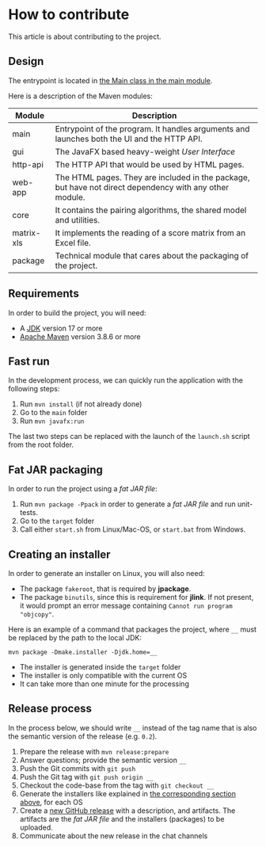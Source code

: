 # How to contribute

This article is about contributing to the project.

## Design

The entrypoint is located in [the Main class in the main module](main/src/main/java/org/mgwa/w40k/pairing/Main.java).

Here is a description of the Maven modules:

| Module     | Description                                                                                             |
|------------|---------------------------------------------------------------------------------------------------------|
| main       | Entrypoint of the program. It handles arguments and launches both the UI and the HTTP API.              |
| gui        | The JavaFX based heavy-weight _User Interface_                                                          |
| http-api   | The HTTP API that would be used by HTML pages.                                                          |
| web-app    | The HTML pages. They are included in the package, but have not direct dependency with any other module. |
| core       | It contains the pairing algorithms, the shared model and utilities.                                     |
| matrix-xls | It implements the reading of a score matrix from an Excel file.                                         |
| package    | Technical module that cares about the packaging of the project.                                         |

## Requirements

In order to build the project, you will need:
* A [JDK](https://jdk.java.net/) version 17 or more
* [Apache Maven](https://maven.apache.org/) version 3.8.6 or more

## Fast run

In the development process, we can quickly run the application with the following steps:

1. Run `mvn install` (if not already done)
2. Go to the `main` folder
3. Run `mvn javafx:run`

The last two steps can be replaced with the launch of the `launch.sh` script from the root folder.

## Fat JAR packaging 

In order to run the project using a _fat JAR file_:

1. Run `mvn package -Ppack` in order to generate a _fat JAR file_ and run unit-tests.
2. Go to the `target` folder
3. Call either `start.sh` from Linux/Mac-OS, or `start.bat` from Windows.

## <a name="installer"></a> Creating an installer

In order to generate an installer on Linux, you will also need:

* The package `fakeroot`, that is required by **jpackage**.
* The package `binutils`, since this is requirement for **jlink**. If not present, it would prompt an error message containing `Cannot run program "objcopy"`.

Here is an example of a command that packages the project, where `__` must be replaced by the path to the local JDK:

```
mvn package -Dmake.installer -Djdk.home=__
```

* The installer is generated inside the `target` folder
* The installer is only compatible with the current OS
* It can take more than one minute for the processing

## Release process

In the process below, we should write `__` instead of the tag name that is also the semantic version of the release (e.g. `0.2`).

1. Prepare the release with `mvn release:prepare`
2. Answer questions; provide the semantic version `__`
3. Push the Git commits with `git push`
4. Push the Git tag with `git push origin __`
5. Checkout the code-base from the tag with `git checkout __`
6. Generate the installers like explained in [the corresponding section above](#installer), for each OS
7. Create a [new GitHub release](https://github.com/flarcher/mgwa-pairing-table-tool/releases/new) with a description, and artifacts. The artifacts are the _fat JAR file_ and the installers (packages) to be uploaded.
8. Communicate about the new release in the chat channels
